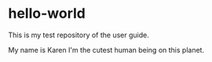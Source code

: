 # hello-world
This is my test repository of the user guide.

My name is Karen I'm the cutest human being on this planet.
